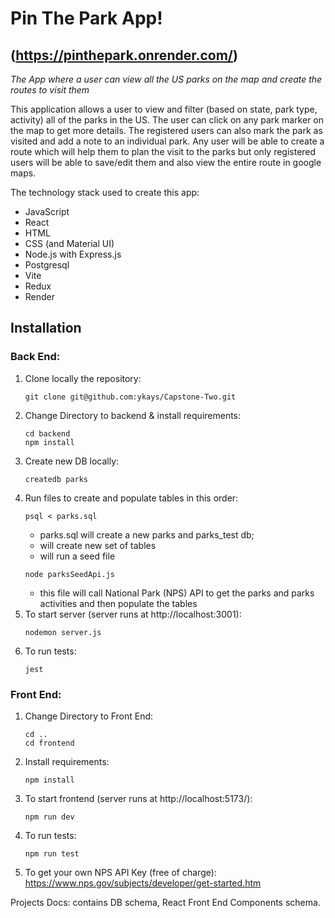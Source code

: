 # Pin The Park App! 
## (https://pinthepark.onrender.com/)

_The App where a user can view all the US parks on the map and create the routes to visit them_

This application allows a user to view and filter (based on state, park type, activity) all of the parks in the US. The user can click on any park marker on the map to get more details. The registered users can also mark the park as visited and add a note to an individual park.
Any user will be able to create a route which will help them to plan the visit to the parks but only registered users will be able to save/edit them and also view the entire route in google maps.

The technology stack used to create this app:

- JavaScript
- React
- HTML
- CSS (and Material UI)
- Node.js with Express.js
- Postgresql
- Vite
- Redux
- Render

## Installation

### Back End:

1. Clone locally the repository:
   ```
   git clone git@github.com:ykays/Capstone-Two.git
   ```
2. Change Directory to backend & install requirements:
   ```
   cd backend
   npm install
   ```
3. Create new DB locally:
   ```
   createdb parks
   ```
4. Run files to create and populate tables in this order:
   ```
   psql < parks.sql
   ```
   - parks.sql will create a new parks and parks_test db;
   - will create new set of tables
   - will run a seed file
   ```
   node parksSeedApi.js
   ```
   - this file will call National Park (NPS) API to get the parks and parks activities and then populate the tables
5. To start server (server runs at http://localhost:3001):
   ```
   nodemon server.js
   ```
6. To run tests:
   ```
   jest
   ```

### Front End:

1. Change Directory to Front End:
   ```
   cd ..
   cd frontend
   ```
2. Install requirements:
   ```
   npm install
   ```
3. To start frontend (server runs at http://localhost:5173/):
   ```
   npm run dev
   ```
4. To run tests:
   ```
   npm run test
   ```
5. To get your own NPS API Key (free of charge): https://www.nps.gov/subjects/developer/get-started.htm

Projects Docs: contains DB schema, React Front End Components schema.

